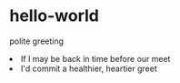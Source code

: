 # hello-world
polite greeting

<li>If I may be back in time before our meet </li>
<li>I'd commit a healthier, heartier greet </li>
